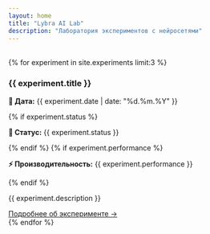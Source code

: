 ```yaml
---
layout: home
title: "Lybra AI Lab"
description: "Лаборатория экспериментов с нейросетями"
---
```


<!-- Убираем лишний блок hero -->
<div class="cards-grid" style="margin-top:2rem;">
{% for experiment in site.experiments limit:3 %}
<div class="card">
    <h3>{{ experiment.title }}</h3>
    <p><strong>📅 Дата:</strong> {{ experiment.date | date: "%d.%m.%Y" }}</p>
    {% if experiment.status %}
    <p><strong>🎯 Статус:</strong> {{ experiment.status }}</p>
    {% endif %}
    {% if experiment.performance %}
    <p><strong>⚡ Производительность:</strong> {{ experiment.performance }}</p>
    {% endif %}
    <p>{{ experiment.description }}</p>
    <!-- ИСПРАВЛЕННАЯ ССЫЛКА: ведет на сам эксперимент -->
    <a href="{{ experiment.url | relative_url }}" class="btn btn-secondary">Подробнее об эксперименте →</a>
</div>
{% endfor %}
</div>

<!-- Добавляем кнопку для просмотра всех экспериментов -->
<div style="text-align: center; margin-top: 2rem;">
    <a href="{{ '/experiments/'
